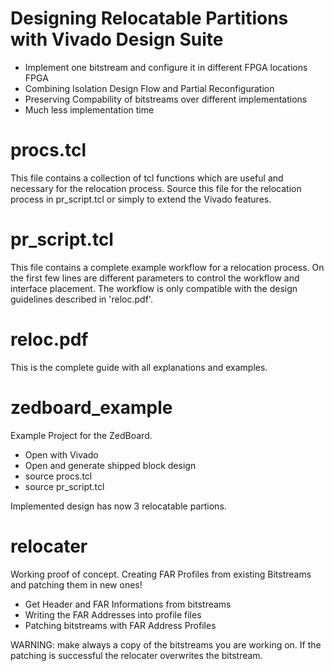 # Designing Relocatable Partitions with Vivado Design Suite

* Implement one bitstream and configure it in different FPGA locations FPGA
* Combining Isolation Design Flow and Partial Reconfiguration
* Preserving Compability of bitstreams over different implementations
* Much less implementation time

# procs.tcl
This file contains a collection of tcl functions which are useful and necessary for the relocation process. Source this file for the relocation process in pr_script.tcl or simply to extend the Vivado features.

# pr_script.tcl
This file contains a complete example workflow for a relocation process. On the first few lines are different parameters to control the workflow and interface placement. The workflow is only compatible with the design guidelines described in 'reloc.pdf'.

# reloc.pdf
This is the complete guide with all explanations and examples.

# zedboard_example
Example Project for the ZedBoard.

* Open with Vivado
* Open and generate shipped block design
* source procs.tcl
* source pr_script.tcl

Implemented design has now 3 relocatable partions.

# relocater
Working proof of concept. Creating FAR Profiles from existing Bitstreams and patching them in new ones!

* Get Header and FAR Informations from bitstreams
* Writing the FAR Addresses into profile files
* Patching bitstreams with FAR Address Profiles

WARNING: make always a copy of the bitstreams you are working on. If the patching is successful the relocater overwrites the bitstream.
